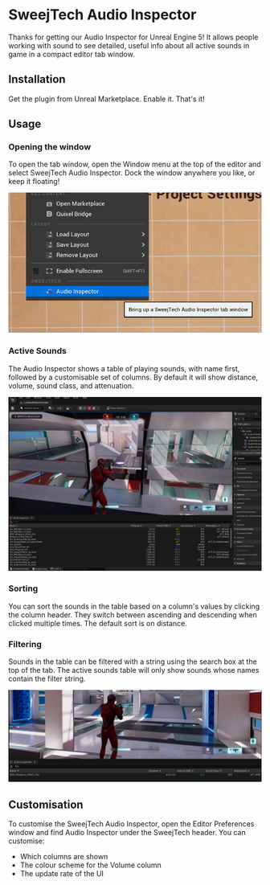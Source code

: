 # SweejTech Audio Inspector

Thanks for getting our Audio Inspector for Unreal Engine 5! It allows people working with sound to see detailed, useful info about all active sounds in game in a compact editor tab window.

## Installation

Get the plugin from Unreal Marketplace. Enable it. That's it!

## Usage

### Opening the window

To open the tab window, open the Window menu at the top of the editor and select SweejTech Audio Inspector. Dock the window anywhere you like, or keep it floating!

![How to bring up the window](https://github.com/SweejTech/Documentation/blob/main/AudioInspector/open-audio-inspector.png)

### Active Sounds

The Audio Inspector shows a table of playing sounds, with name first, followed by a customisable set of columns. By default it will show distance, volume, sound class, and attenuation.

![Docked AudioInspector tab with sounds](https://github.com/SweejTech/Documentation/blob/main/AudioInspector/audio-inspector-docked.png)

### Sorting

You can sort the sounds in the table based on a column's values by clicking the column header. They switch between ascending and descending when clicked multiple times. The default sort is on distance.

### Filtering

Sounds in the table can be filtered with a string using the search box at the top of the tab. The active sounds table will only show sounds whose names contain the filter string.

![Filtered list of active sounds in AudioInspector](https://github.com/SweejTech/Documentation/blob/main/AudioInspector/filter-by-name.png)

## Customisation

To customise the SweejTech Audio Inspector, open the Editor Preferences window and find Audio Inspector under the SweejTech header. You can customise:


- Which columns are shown
- The colour scheme for the Volume column
- The update rate of the UI


